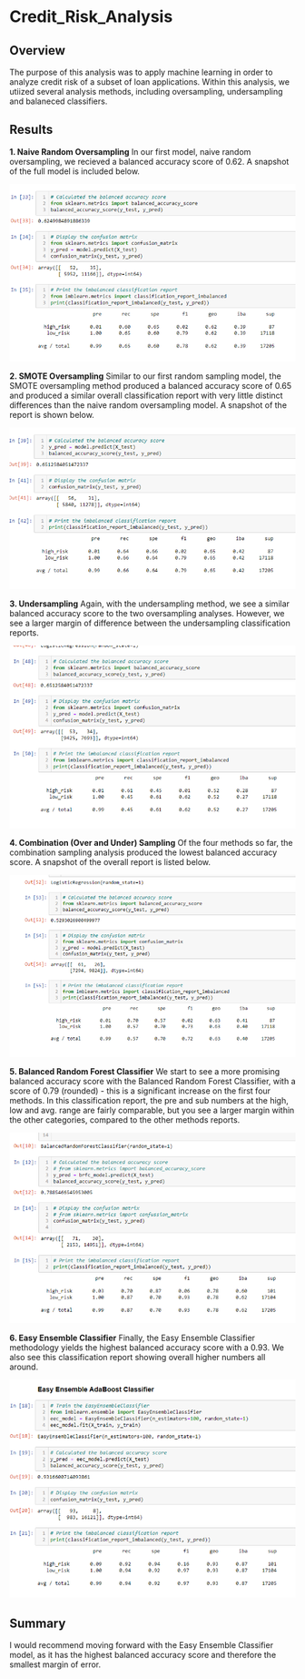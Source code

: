 # Credit_Risk_Analysis

## **Overview**
The purpose of this analysis was to apply machine learning in order to analyze credit risk of a subset of loan applications. Within this analysis, we utiized several analysis methods, including oversampling, undersampling and balaneced classifiers. 

## **Results**
**1. Naive Random Oversampling**
In our first model, naive random oversampling, we recieved a balanced accuracy score of 0.62. A snapshot of the full model is included below. 

!["Naive Random"](https://github.com/mhenson1989/Credit_Risk_Analysis/blob/main/Images/NaiveRandomOversampling.PNG)

**2. SMOTE Oversampling** 
Similar to our first random sampling model, the SMOTE oversampling method produced a balanced accuracy score of 0.65 and produced a similar overall classification report with very little distinct differences than the naive random oversampling model. A snapshot of the report is shown below.  

!["SMOTE"](https://github.com/mhenson1989/Credit_Risk_Analysis/blob/main/Images/SMOTEOversampling.PNG)

**3. Undersampling** 
Again, with the undersampling method, we see a similar balanced accuracy score to the two oversampling analyses. However, we see a larger margin of difference between the undersampling classification reports. 

!["Undersampling"](https://github.com/mhenson1989/Credit_Risk_Analysis/blob/main/Images/Undersampling.PNG)

**4. Combination (Over and Under) Sampling** 
Of the four methods so far, the combination sampling analysis produced the lowest balanced accuracy score. A snapshot of the overall report is listed below. 

!["Combo"](https://github.com/mhenson1989/Credit_Risk_Analysis/blob/main/Images/ComboSampling.PNG)

**5. Balanced Random Forest Classifier** 
We start to see a more promising balanced accuracy score with the Balanced Random Forest Classifier, with a score of 0.79 (rounded) - this is a significant increase on the first four methods. In this classification report, the pre and sub numbers at the high, low and avg. range are fairly comparable, but you see a larger margin within the other categories, compared to the other methods reports. 

!["Balanced Forest"](https://github.com/mhenson1989/Credit_Risk_Analysis/blob/main/Images/BalancedRandomForest.PNG)

**6. Easy Ensemble Classifier** 
Finally, the Easy Ensemble Classifier methodology yields the highest balanced accuracy score with a 0.93. We also see this classification report showing overall higher numbers all around. 

!["Easy Ensemble"](https://github.com/mhenson1989/Credit_Risk_Analysis/blob/main/Images/EasyEnsemble.PNG)

## **Summary**

I would recommend moving forward with the Easy Ensemble Classifier model, as it has the highest balanced accuracy score and therefore the smallest margin of error. 